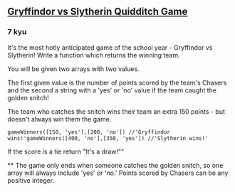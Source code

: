 <h2><a href=https://www.codewars.com/kata/5840946ea3d4c78e90000068/train/javascript target="_blank">Gryffindor vs Slytherin Quidditch Game</a></h2><h3>7 kyu</h3><p>It's the most hotly anticipated game of the school year - Gryffindor vs Slytherin! Write a function which returns the winning team. </p><p>You will be given two arrays with two values. </p><p>The first given value is the number of points scored by the team's Chasers and the second a string with a 'yes' or 'no' value if the team caught the golden snitch!</p><p>The team who catches the snitch wins their team an extra 150 points - but doesn't always win them the game.</p><pre><code class="language-javascript"><span class="cm-variable">gameWinners</span>([<span class="cm-number">150</span>, <span class="cm-string">'yes'</span>],[<span class="cm-number">200</span>, <span class="cm-string">'no'</span>]) <span class="cm-comment">//'Gryffindor wins!'</span><span class="cm-variable">gameWinners</span>([<span class="cm-number">400</span>, <span class="cm-string">'no'</span>],[<span class="cm-number">350</span>, <span class="cm-string">'yes'</span>]) <span class="cm-comment">//'Slytherin wins!'</span></code></pre><p>If the score is a tie return "It's a draw!""</p><p>** The game only ends when someone catches the golden snitch, so one array will always include 'yes' or 'no.' Points scored by Chasers can be any positive integer. </p>